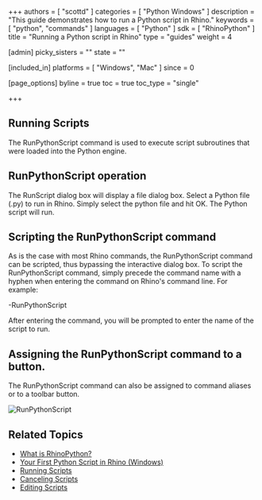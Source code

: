 +++
authors = [ "scottd" ]
categories = [ "Python Windows" ]
description = "This guide demonstrates how to run a Python script in Rhino."
keywords = [ "python", "commands" ]
languages = [ "Python" ]
sdk = [ "RhinoPython" ]
title = "Running a Python script in Rhino"
type = "guides"
weight = 4

[admin]
picky_sisters = ""
state = ""

[included_in]
platforms = [ "Windows", "Mac" ]
since = 0

[page_options]
byline = true
toc = true
toc_type = "single"

+++

## Running Scripts

The RunPythonScript command is used to execute script subroutines that were loaded into the Python engine.

## RunPythonScript operation

The RunScript dialog box will display a file dialog box.  Select a Python file (.py) to run in Rhino.  Simply select the python file and hit OK. The Python script will run.

## Scripting the RunPythonScript command

As is the case with most Rhino commands, the RunPythonScript command can be scripted, thus bypassing the interactive dialog box.  To script the RunPythonScript command, simply precede the command name with a hyphen when entering the command on Rhino's command line.  For example:

-RunPythonScript

After entering the command, you will be prompted to enter the name of the script to run.

## Assigning the RunPythonScript command to a button.

The RunPythonScript command can also be assigned to command aliases or to a toolbar button.

<img src="/images/runpythonscript.png" alt="RunPythonScript">

<!-- TODO: Does RunPython actually run this way: When assigned to a toolbar button, the RunPythonScript can execute raw Python code.  To embed raw Python code on a button, make sure to surround the code with an opening and closing parenthesis.-->

## Related Topics

- [What is RhinoPython?](/guides/rhinopython/what-is-rhinopython)
- [Your First Python Script in Rhino (Windows)](/guides/rhinopython/your-first-python-script-in-rhino-windows)
- [Running Scripts](/guides/rhinopython/python-running-scripts)
- [Canceling Scripts](/guides/rhinopython/python-canceling-scripts)
- [Editing Scripts](/guides/rhinopython/python-editing-scripts)
